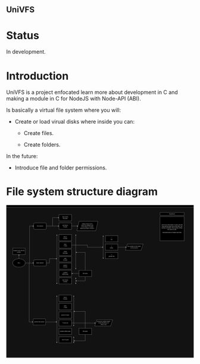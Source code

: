 ## UniVFS
# Status 
In development.

# Introduction
UniVFS is a project enfocated learn more about development in C and making a module in C for NodeJS with Node-API (ABI).

Is basically a virtual file system where you will:

* Create or load virual disks where inside you can:

    * Create files.

    * Create folders.

In the future:

* Introduce file and folder permissions. 

# File system structure diagram
![image](img/fs.png)
